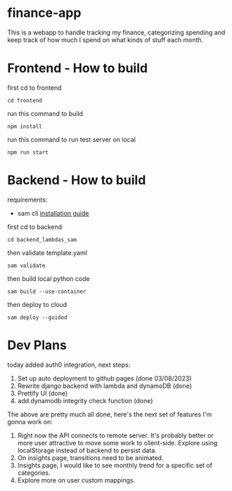# finance-app

This is a webapp to handle tracking my finance, categorizing spending and keep track of how much I spend on what kinds of stuff each month.

# Frontend - How to build

first cd to frontend

    cd frontend

run this command to build

    npm install

run this command to run test server on local

    npm run start

# Backend - How to build

requirements:

- sam cli [installation guide](https://docs.aws.amazon.com/serverless-application-model/latest/developerguide/install-sam-cli.html)

first cd to backend

    cd backend_lambdas_sam

then validate template.yaml

    sam validate

then build local python code

    sam build --use-container

then deploy to cloud

    sam deploy --guided



# Dev Plans

today added auth0 integration, next steps:
1. Set up auto deployment to github pages (done 03/08/2023)
2. Rewrite django backend with lambda and dynamoDB (done)
3. Prettify UI (done)
4. add dynamodb integrity check function (done)

The above are pretty much all done, here's the next set of features I'm gonna work on:
1. Right now the API connects to remote server. It's probably better or more user attractive to move some work to client-side. Explore using localStorage instead of backend to persist data.
2. On insights page, transitions need to be animated.
3. Insights page, I would like to see monthly trend for a specific set of categories.
4. Explore more on user custom mappings.



